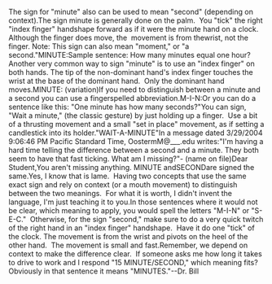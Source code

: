 The sign for "minute" also can be used to mean 
"second" (depending on context).The sign minute is generally done on the palm.  You "tick" the right 
"index finger" handshape forward as if it were the minute hand on a clock.  
Although the finger does move, the  movement is from thewrist, 
not the finger. Note: This sign can also mean "moment," or "a second."MINUTE:Sample sentence: How many minutes equal one hour?Another very common way to sign "minute" is to use an "index finger" on both 
hands. The tip of the non-dominant hand's index finger touches the wrist at 
the base of the dominant hand.  Only the dominant hand moves.MINUTE: (variation)If you need to distinguish between a minute and a second you can use a 
fingerspelled abbreviation.M-I-N:Or you can do a sentence like this: "One minute has how many seconds?"You can sign, "Wait a minute," (the classic gesture) by just holding up a 
finger.  Use a bit of a thrusting movement and a small "set in place" 
movement, as if setting a candlestick into its holder."WAIT-A-MINUTE"In a message dated 3/29/2004 9:06:46 PM Pacific Standard Time, OostermM@___.edu writes:"I'm having a hard time telling the difference between a second and a 
minute. 
They both seem to have that fast ticking. What am I missing?"- (name on file)Dear Student,You aren't missing anything. MINUTE andSECONDare signed the same.Yes, I know that is lame.  Having two concepts that use the same exact 
sign and rely on context (or a mouth movement) to distinguish between the two 
meanings.  For what it is worth, I didn't invent the language, I'm just teaching it to you.In those sentences where it would not be clear, which meaning to apply, you 
would spell the letters "M-I-N" or "S-E-C."  
Otherwise, for the sign "second," make sure to do a
very quick twitch of the right hand in an "index finger" handshape.  Have it do one
"tick" of the clock. The movement is from the wrist and pivots on
the heel of the other hand.  The movement is small and fast.Remember, we 
depend on context to make the difference clear.  If someone asks me how 
long it takes to drive to work and I respond "15 MINUTE/SECOND," which meaning 
fits?  Obviously in that sentence it means "MINUTES."--Dr. Bill
